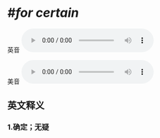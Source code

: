 # ***\#for certain*** 
英音
<audio src="./media/for certain1_AAC.aac" controls="controls"></audio>

美音
<audio src="./media/for certain2_AAC.aac" controls="controls"></audio>



  

英文释义
---
### 1.**确定；无疑**  


